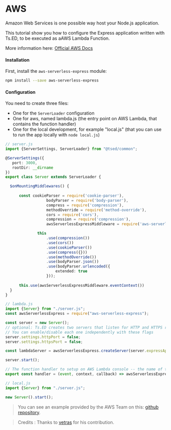 # AWS

Amazon Web Services is one possible way host your Node.js application.

This tutorial show you how to configure the Express application written with Ts.ED, to be executed as aAWS Lambda Function.

More information here: [Official AWS Docs](http://docs.aws.amazon.com/lambda/latest/dg/welcome.html)

#### Installation

First, install the `aws-serverless-express` module:

```bash
npm install --save aws-serverless-express
```

#### Configuration

You need to create three files:

 - One for the `ServerLoader` configuration
 - One for aws, named lambda.js (the entry point on AWS Lambda, that contains the function handler)
 - One for the local development, for example "local.js" (that you can use to run the app locally with `node local.js`)
 
```typescript
// server.js
import {ServerSettings, ServerLoader} from "@tsed/common";

@ServerSettings({ 
   port: 3000,
   rootDir: __dirname
})
export class Server extends ServerLoader {

  $onMountingMiddlewares() {
      
      const cookieParser = require('cookie-parser'),
                  bodyParser = require('body-parser'),
                  compress = require('compression'),
                  methodOverride = require('method-override'),
                  cors = require('cors'),
                  compression = require('compression'),
                  awsServerlessExpressMiddleware = require('aws-serverless-express/middleware')

              this
                  .use(compression())
                  .use(cors())
                  .use(cookieParser())
                  .use(compress({}))
                  .use(methodOverride())
                  .use(bodyParser.json())
                  .use(bodyParser.urlencoded({
                      extended: true
                  }));
              
      this.use(awsServerlessExpressMiddleware.eventContext())
  }
}
```

```typescript
// lambda.js
import {Server} from "./server.js";
const awsServerlessExpress = require("aws-serverless-express");

const server = new Server();
// optional: Ts.ED creates two servers that listen for HTTP and HTTPS requests respectively.
// You can enable/disable each one independently with these flags
server.settings.httpPort = false;
server.settings.httpsPort = false;

const lambdaServer = awsServerlessExpress.createServer(server.expressApp);

server.start();

// The function handler to setup on AWS Lambda console -- the name of this function must match the one configured on AWS
export const handler = (event, context, callback) => awsServerlessExpress.proxy(lambdaServer, event, context);
```

```typescript
// local.js
import {Server} from "./server.js";

new Server().start();
```
> You can see an example provided by the AWS Team on this: [github repository](https://github.com/awslabs/aws-serverless-express/tree/master/example).


> Credits : Thanks to [vetras](https://github.com/vetras) for his contribution.
